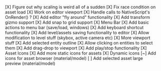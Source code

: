 [X] Figure out why scaling is weird all of a sudden
    [X] Fix race condition on asset load
[X] Work on editor viewport
    [X] Handle calls to NativeScript's OnRender() ? 
    [X] Add editor "fly around" functionality
    [X] Add transform gizmo support
    [X] Add snap to grid support
[X] Menu Bar
    [X] Add basic actions to menu bar (save/load, windows)
    [X] Add keyboard shortcut functionality
[X] Add level/assets saving functionality to editor
[X] Allow modification to level stuff (skybox, active camera etc)
[X] More viewport stuff
    [X] Add selected entity outline
    [X] Allow clicking on entities to select them
    [X] Add drag-drop to viewport
[X] Add play/stop functionality
[X] Asset Icons
    [X] Add more static icons for assets
    [X] Dynamic icons
        [~] Add icons for asset browser (material/model)
        [ ] Add selected asset large preview (material/model)
